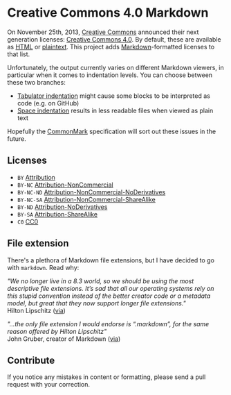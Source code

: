 # Creative Commons 4.0 Markdown

On November 25th, 2013, [Creative Commons](http://creativecommons.org/) announced their next generation licenses: [Creative Commons 4.0](https://creativecommons.org/weblog/entry/40768). By default, these are available as [HTML](http://creativecommons.org/licenses/) or [plaintext](http://creativecommons.org/weblog/entry/41127). This project adds [Markdown](http://daringfireball.net/projects/markdown/)-formatted licenses to that list.

Unfortunately, the output currently varies on different Markdown viewers, in particular when it comes to indentation levels. You can choose between these two branches:

* [Tabulator indentation](https://github.com/idleberg/Creative-Commons-Markdown/tree/tabulators/4.0) might cause some blocks to be interpreted as code (e.g. on GitHub)
* [Space indentation](https://github.com/idleberg/Creative-Commons-Markdown/tree/spaces/4.0) results in less readable files when viewed as plain text

Hopefully the [CommonMark](http://commonmark.org/) specification will sort out these issues in the future.

## Licenses

* `BY` [Attribution](https://raw.githubusercontent.com/idleberg/Creative-Commons-Markdown/tabulators/4.0/by.markdown)
* `BY-NC` [Attribution-NonCommercial](https://raw.githubusercontent.com/idleberg/Creative-Commons-Markdown/tabulators/4.0/by-nc.markdown)
* `BY-NC-ND` [Attribution-NonCommercial-NoDerivatives](https://raw.githubusercontent.com/idleberg/Creative-Commons-Markdown/tabulators/4.0/by-nc-nd.markdown)
* `BY-NC-SA` [Attribution-NonCommercial-ShareAlike](https://raw.githubusercontent.com/idleberg/Creative-Commons-Markdown/tabulators/4.0/by-nc-sa.markdown)
* `BY-ND` [Attribution-NoDerivatives](https://raw.githubusercontent.com/idleberg/Creative-Commons-Markdown/tabulators/4.0/by-nd.markdown)
* `BY-SA` [Attribution-ShareAlike](https://raw.githubusercontent.com/idleberg/Creative-Commons-Markdown/tabulators/4.0/by-sa.markdown)
* `C0` [CC0](https://raw.githubusercontent.com/idleberg/Creative-Commons-Markdown/tabulators/4.0/zero.markdown)

## File extension

There's a plethora of Markdown file extensions, but I have decided to go with `markdown`. Read why:

*"We no longer live in a 8.3 world, so we should be using the most descriptive file extensions. It’s sad that all our operating systems rely on this stupid convention instead of the better creator code or a metadata model, but great that they now support longer file extensions."*  
Hilton Lipschitz ([via](http://hiltmon.com/blog/2012/03/07/the-markdown-file-extension/))

*"…the only file extension I would endorse is “.markdown”, for the same reason offered by Hilton Lipschitz"*  
John Gruber, creator of Markdown ([via](http://daringfireball.net/linked/2014/01/08/markdown-extension))

## Contribute

If you notice any mistakes in content or formatting, please send a pull request with your correction.
